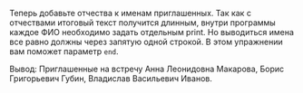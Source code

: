 Теперь добавьте отчества к именам приглашенных. Так как с отчествами итоговый текст получится длинным, внутри программы каждое ФИО необходимо задать отдельным print. Но выводиться имена все равно должны через запятую одной строкой. В этом упражнении вам поможет параметр `end`. 

Вывод:
Приглашенные на встречу
Анна Леонидовна Макарова, Борис Григорьевич Губин, Владислав Васильевич Иванов.